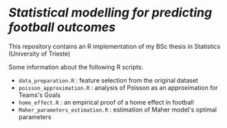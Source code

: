 # *Statistical modelling for predicting football outcomes*
This repository contains an R implementation of my BSc thesis in Statistics (University of Trieste)

Some information about the following R scripts:
- `data_preparation.R` : feature selection from the original dataset
- `poisson_approximation.R` : analysis of Poisson as an approximation for Teams's Goals
- `home_effect.R` : an empirical proof of a home effect in football
- `Maher_parameters_estimation.R` : estimation of Maher model's optimal parameters

